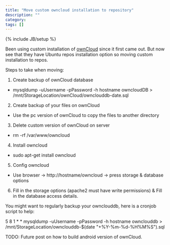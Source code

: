 ```yaml
---
title: "Move custom owncloud installation to repository"
description: ""
category: 
tags: []
---
```

{% include JB/setup %}

Been using custom installation of [ownCloud](https://owncloud.org) since it first came out. But now see that they have Ubuntu repos installation option so moving custom installation to repos.

Steps to take when moving:

1. Create backup of ownCloud database
  * mysqldump -uUsername -pPassword -h hostname owncloudDB > /mnt/StorageLocation/ownCloud/ownclouddb-date.sql
2. Create backup of your files on ownCloud
  * Use the pc version of ownCloud to copy the files to another directory
3. Delete custom version of ownCloud on server
  * rm -rf /var/www/owncloud
4. Install owncloud
  * sudo apt-get install owncloud
5. Config owncloud
  * Use browser -> http://hostname/owncloud -> press storage & database options
6. Fill in the storage options (apache2 must have write permissions) & Fill in the database access details.

You might want to regularly backup your ownclouddb, here is a cronjob script to help:

5 8 1 * * mysqldump -uUsername -pPassword -h hostname ownclouddb > /mnt/StorageLocation/ownclouddb-$(date "+%Y-%m-%d-%H%M%S").sql

TODO: Future post on how to build android version of ownCloud.




